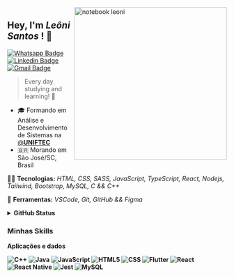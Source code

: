 <img src="computer-illustration.png" width="350px" align="right" alt="notebook leoni">

<h2 align="left"> 
  Hey, I'm <i>Leôni Santos</i> ! 🖖 
</h2>

[![Whatsapp Badge](https://img.shields.io/badge/WhatsApp-25D366?style=for-the-badge&logo=whatsapp&logoColor=white)](https://wa.me/5548988700551/) [![Linkedin Badge](https://img.shields.io/badge/LinkedIn-0077B5?style=for-the-badge&logo=linkedin&logoColor=white&link=https://www.linkedin.com/in/leonisantosfernandes/)](https://www.linkedin.com/in/leonisantosfernandes/) [![Gmail Badge](https://img.shields.io/badge/Gmail-D14836?style=for-the-badge&logo=gmail&logoColor=white)](#)

> Every day studying and learning! 📖

- 🎓 Formando em Análise e Desenvolvimento de Sistemas na [@**UNIFTEC**]([https://www.ufrn.br/](https://www.ftec.com.br/))  
- 🇧🇷 Morando em São José/SC, Brasil

<p align="left">
  🤹🏻 <strong>Tecnologias:</strong> <i>HTML, CSS, SASS, JavaScript, TypeScript, React, Nodejs, Tailwind, Bootstrap, MySQL, C && C++ </i>
</p>

<p align="left">
  🔧 <strong>Ferramentas:</strong> <i>VSCode, Git, GitHub && Figma</i>
</p>



<details>
  <summary><strong>GitHub Status<strong/></summary>


<img align="left" alt="GitHub top languages" src="https://github-readme-stats.vercel.app/api/top-langs/?username=leonisantosdev&hide=html&langs_count=3&theme=tokyonight&hide_border=true&bg_color=0d1117&text_color=fff&title_color=58a6ff&icon_color=58a6ff" />

  <img align="right" alt="GitHub stats" src="https://github-readme-stats.vercel.app/api?username=leonisantosdev&show_icons=true&theme=tokyonight&bg_color=0d1117&hide_border=true&text_color=fff&title_color=58a6ff&icon_color=58a6ff" />

    
</details>


<h3>Minhas Skills</h3>

**Aplicações e dados**

![C++](https://img.shields.io/badge/-C++-333333?style=flat&logo=C%2B%2B&logoColor=00599C)
![Java](https://img.shields.io/badge/-Java-333333?style=flat&logo=Java&logoColor=007396)
![JavaScript](https://img.shields.io/badge/-JavaScript-333333?style=flat&logo=javascript)
![HTML5](https://img.shields.io/badge/-HTML5-333333?style=flat&logo=HTML5)
![CSS](https://img.shields.io/badge/-CSS-333333?style=flat&logo=CSS3&logoColor=1572B6)
![Flutter](https://img.shields.io/badge/-Flutter-333333?style=flat&logo=Flutter)
![React](https://img.shields.io/badge/-React-333333?style=flat&logo=react)
![React Native](https://img.shields.io/badge/-React%20Native-333333?style=flat&logo=react)
![Jest](https://img.shields.io/badge/-Jest-333333?style=flat&logo=jest)
![MySQL](https://img.shields.io/badge/-MySQL-333333?style=flat&logo=mysql)

